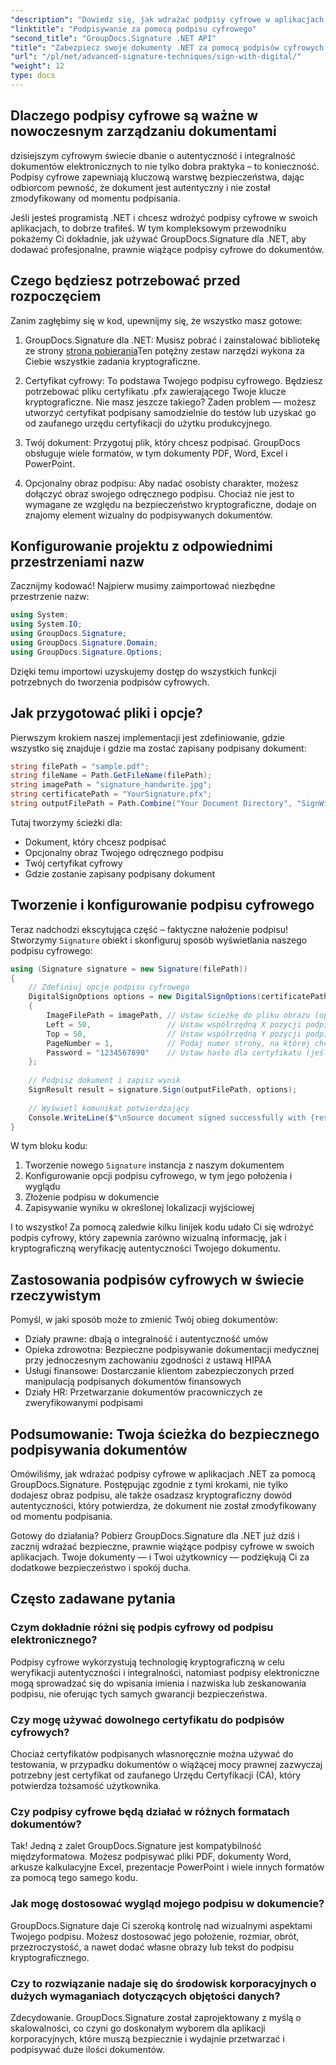 ```yaml
---
"description": "Dowiedz się, jak wdrażać podpisy cyfrowe w aplikacjach .NET przy użyciu GroupDocs.Signature, aby zwiększyć bezpieczeństwo dokumentów, zagwarantować autentyczność i spełnić wymagania zgodności."
"linktitle": "Podpisywanie za pomocą podpisu cyfrowego"
"second_title": "GroupDocs.Signature .NET API"
"title": "Zabezpiecz swoje dokumenty .NET za pomocą podpisów cyfrowych | Kompletny przewodnik"
"url": "/pl/net/advanced-signature-techniques/sign-with-digital/"
"weight": 12
type: docs
---
```

## Dlaczego podpisy cyfrowe są ważne w nowoczesnym zarządzaniu dokumentami

dzisiejszym cyfrowym świecie dbanie o autentyczność i integralność dokumentów elektronicznych to nie tylko dobra praktyka – to konieczność. Podpisy cyfrowe zapewniają kluczową warstwę bezpieczeństwa, dając odbiorcom pewność, że dokument jest autentyczny i nie został zmodyfikowany od momentu podpisania.

Jeśli jesteś programistą .NET i chcesz wdrożyć podpisy cyfrowe w swoich aplikacjach, to dobrze trafiłeś. W tym kompleksowym przewodniku pokażemy Ci dokładnie, jak używać GroupDocs.Signature dla .NET, aby dodawać profesjonalne, prawnie wiążące podpisy cyfrowe do dokumentów.

## Czego będziesz potrzebować przed rozpoczęciem

Zanim zagłębimy się w kod, upewnijmy się, że wszystko masz gotowe:

1. GroupDocs.Signature dla .NET: Musisz pobrać i zainstalować bibliotekę ze strony [strona pobierania](https://releases.groupdocs.com/signature/net/)Ten potężny zestaw narzędzi wykona za Ciebie wszystkie zadania kryptograficzne.

2. Certyfikat cyfrowy: To podstawa Twojego podpisu cyfrowego. Będziesz potrzebować pliku certyfikatu .pfx zawierającego Twoje klucze kryptograficzne. Nie masz jeszcze takiego? Żaden problem — możesz utworzyć certyfikat podpisany samodzielnie do testów lub uzyskać go od zaufanego urzędu certyfikacji do użytku produkcyjnego.

3. Twój dokument: Przygotuj plik, który chcesz podpisać. GroupDocs obsługuje wiele formatów, w tym dokumenty PDF, Word, Excel i PowerPoint.

4. Opcjonalny obraz podpisu: Aby nadać osobisty charakter, możesz dołączyć obraz swojego odręcznego podpisu. Chociaż nie jest to wymagane ze względu na bezpieczeństwo kryptograficzne, dodaje on znajomy element wizualny do podpisywanych dokumentów.

## Konfigurowanie projektu z odpowiednimi przestrzeniami nazw

Zacznijmy kodować! Najpierw musimy zaimportować niezbędne przestrzenie nazw:

```csharp
using System;
using System.IO;
using GroupDocs.Signature;
using GroupDocs.Signature.Domain;
using GroupDocs.Signature.Options;
```

Dzięki temu importowi uzyskujemy dostęp do wszystkich funkcji potrzebnych do tworzenia podpisów cyfrowych.

## Jak przygotować pliki i opcje?

Pierwszym krokiem naszej implementacji jest zdefiniowanie, gdzie wszystko się znajduje i gdzie ma zostać zapisany podpisany dokument:

```csharp
string filePath = "sample.pdf";
string fileName = Path.GetFileName(filePath);
string imagePath = "signature_handwrite.jpg";
string certificatePath = "YourSignature.pfx";
string outputFilePath = Path.Combine("Your Document Directory", "SignWithDigital", fileName);
```

Tutaj tworzymy ścieżki dla:
- Dokument, który chcesz podpisać
- Opcjonalny obraz Twojego odręcznego podpisu
- Twój certyfikat cyfrowy
- Gdzie zostanie zapisany podpisany dokument

## Tworzenie i konfigurowanie podpisu cyfrowego

Teraz nadchodzi ekscytująca część – faktyczne nałożenie podpisu! Stworzymy `Signature` obiekt i skonfiguruj sposób wyświetlania naszego podpisu cyfrowego:

```csharp
using (Signature signature = new Signature(filePath))
{
    // Zdefiniuj opcje podpisu cyfrowego
    DigitalSignOptions options = new DigitalSignOptions(certificatePath)
    {
        ImageFilePath = imagePath, // Ustaw ścieżkę do pliku obrazu (opcjonalnie)
        Left = 50,                 // Ustaw współrzędną X pozycji podpisu
        Top = 50,                  // Ustaw współrzędną Y pozycji podpisu
        PageNumber = 1,            // Podaj numer strony, na której chcesz podpisać
        Password = "1234567890"    // Ustaw hasło dla certyfikatu (jeśli wymagane)
    };
    
    // Podpisz dokument i zapisz wynik
    SignResult result = signature.Sign(outputFilePath, options);
    
    // Wyświetl komunikat potwierdzający
    Console.WriteLine($"\nSource document signed successfully with {result.Succeeded.Count} signature(s).\nFile saved at {outputFilePath}.");
}
```

W tym bloku kodu:
1. Tworzenie nowego `Signature` instancja z naszym dokumentem
2. Konfigurowanie opcji podpisu cyfrowego, w tym jego położenia i wyglądu
3. Złożenie podpisu w dokumencie
4. Zapisywanie wyniku w określonej lokalizacji wyjściowej

I to wszystko! Za pomocą zaledwie kilku linijek kodu udało Ci się wdrożyć podpis cyfrowy, który zapewnia zarówno wizualną informację, jak i kryptograficzną weryfikację autentyczności Twojego dokumentu.

## Zastosowania podpisów cyfrowych w świecie rzeczywistym

Pomyśl, w jaki sposób może to zmienić Twój obieg dokumentów:

- Działy prawne: dbają o integralność i autentyczność umów
- Opieka zdrowotna: Bezpieczne podpisywanie dokumentacji medycznej przy jednoczesnym zachowaniu zgodności z ustawą HIPAA
- Usługi finansowe: Dostarczanie klientom zabezpieczonych przed manipulacją podpisanych dokumentów finansowych
- Działy HR: Przetwarzanie dokumentów pracowniczych ze zweryfikowanymi podpisami

## Podsumowanie: Twoja ścieżka do bezpiecznego podpisywania dokumentów

Omówiliśmy, jak wdrażać podpisy cyfrowe w aplikacjach .NET za pomocą GroupDocs.Signature. Postępując zgodnie z tymi krokami, nie tylko dodajesz obraz podpisu, ale także osadzasz kryptograficzny dowód autentyczności, który potwierdza, że dokument nie został zmodyfikowany od momentu podpisania.

Gotowy do działania? Pobierz GroupDocs.Signature dla .NET już dziś i zacznij wdrażać bezpieczne, prawnie wiążące podpisy cyfrowe w swoich aplikacjach. Twoje dokumenty — i Twoi użytkownicy — podziękują Ci za dodatkowe bezpieczeństwo i spokój ducha.

## Często zadawane pytania

### Czym dokładnie różni się podpis cyfrowy od podpisu elektronicznego?
Podpisy cyfrowe wykorzystują technologię kryptograficzną w celu weryfikacji autentyczności i integralności, natomiast podpisy elektroniczne mogą sprowadzać się do wpisania imienia i nazwiska lub zeskanowania podpisu, nie oferując tych samych gwarancji bezpieczeństwa.

### Czy mogę używać dowolnego certyfikatu do podpisów cyfrowych?
Chociaż certyfikatów podpisanych własnoręcznie można używać do testowania, w przypadku dokumentów o wiążącej mocy prawnej zazwyczaj potrzebny jest certyfikat od zaufanego Urzędu Certyfikacji (CA), który potwierdza tożsamość użytkownika.

### Czy podpisy cyfrowe będą działać w różnych formatach dokumentów?
Tak! Jedną z zalet GroupDocs.Signature jest kompatybilność międzyformatowa. Możesz podpisywać pliki PDF, dokumenty Word, arkusze kalkulacyjne Excel, prezentacje PowerPoint i wiele innych formatów za pomocą tego samego kodu.

### Jak mogę dostosować wygląd mojego podpisu w dokumencie?
GroupDocs.Signature daje Ci szeroką kontrolę nad wizualnymi aspektami Twojego podpisu. Możesz dostosować jego położenie, rozmiar, obrót, przezroczystość, a nawet dodać własne obrazy lub tekst do podpisu kryptograficznego.

### Czy to rozwiązanie nadaje się do środowisk korporacyjnych o dużych wymaganiach dotyczących objętości danych?
Zdecydowanie. GroupDocs.Signature został zaprojektowany z myślą o skalowalności, co czyni go doskonałym wyborem dla aplikacji korporacyjnych, które muszą bezpiecznie i wydajnie przetwarzać i podpisywać duże ilości dokumentów.